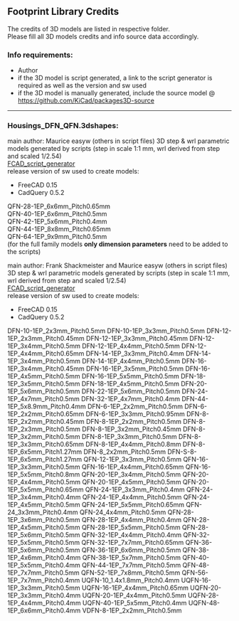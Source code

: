﻿## Footprint Library Credits

The credits of 3D models are listed in respective folder.  
Please fill all 3D models credits and info source data accordingly.  

### Info requirements:
- Author
- if the 3D model is script generated, a link to the script generator is required as well as the version and sw used
- if the 3D model is manually generated, include the source model @ https://github.com/KiCad/packages3D-source

<hr>  

### Housings_DFN_QFN.3dshapes:  
main author: Maurice easyw (others in script files) 
3D step & wrl parametric models generated by scripts (step in scale 1:1 mm, wrl derived from step and scaled 1/2.54)  
[FCAD_script_generator](https://github.com/easyw/kicad-3d-models-in-freecad/tree/master/cadquery/FCAD_script_generator)  
release version of sw used to create models:  
- FreeCAD 0.15  
- CadQuery 0.5.2  

QFN-28-1EP_6x6mm_Pitch0.65mm  
QFN-40-1EP_6x6mm_Pitch0.5mm  
QFN-42-1EP_5x6mm_Pitch0.4mm  
QFN-44-1EP_8x8mm_Pitch0.65mm  
QFN-64-1EP_9x9mm_Pitch0.5mm  
(for the full family models **only dimension parameters** need to be added to the scripts)  

main author: Frank Shackmeister and Maurice easyw (others in script files) 
3D step & wrl parametric models generated by scripts (step in scale 1:1 mm, wrl derived from step and scaled 1/2.54)  
[FCAD_script_generator](https://github.com/easyw/kicad-3d-models-in-freecad/tree/master/cadquery/FCAD_script_generator)  
release version of sw used to create models:  
- FreeCAD 0.15  
- CadQuery 0.5.2  

DFN-10-1EP_2x3mm_Pitch0.5mm 
DFN-10-1EP_3x3mm_Pitch0.5mm 
DFN-12-1EP_2x3mm_Pitch0.45mm 
DFN-12-1EP_3x3mm_Pitch0.45mm 
DFN-12-1EP_3x4mm_Pitch0.5mm 
DFN-12-1EP_4x4mm_Pitch0.5mm 
DFN-12-1EP_4x4mm_Pitch0.65mm 
DFN-14-1EP_3x3mm_Pitch0.4mm
DFN-14-1EP_3x4mm_Pitch0.5mm 
DFN-14-1EP_4x4mm_Pitch0.5mm 
DFN-16-1EP_3x4mm_Pitch0.45mm 
DFN-16-1EP_3x5mm_Pitch0.5mm 
DFN-16-1EP_4x5mm_Pitch0.5mm 
DFN-16-1EP_5x5mm_Pitch0.5mm 
DFN-18-1EP_3x5mm_Pitch0.5mm 
DFN-18-1EP_4x5mm_Pitch0.5mm 
DFN-20-1EP_5x6mm_Pitch0.5mm 
DFN-22-1EP_5x6mm_Pitch0.5mm 
DFN-24-1EP_4x7mm_Pitch0.5mm 
DFN-32-1EP_4x7mm_Pitch0.4mm 
DFN-44-1EP_5x8.9mm_Pitch0.4mm 
DFN-6-1EP_2x2mm_Pitch0.5mm 
DFN-6-1EP_2x2mm_Pitch0.65mm 
DFN-6-1EP_3x3mm_Pitch0.95mm 
DFN-8-1EP_2x2mm_Pitch0.45mm 
DFN-8-1EP_2x2mm_Pitch0.5mm 
DFN-8-1EP_2x3mm_Pitch0.5mm 
DFN-8-1EP_3x2mm_Pitch0.45mm 
DFN-8-1EP_3x2mm_Pitch0.5mm 
DFN-8-1EP_3x3mm_Pitch0.5mm 
DFN-8-1EP_3x3mm_Pitch0.65mm 
DFN-8-1EP_4x4mm_Pitch0.8mm 
DFN-8-1EP_6x5mm_Pitch1.27mm 
DFN-8_2x2mm_Pitch0.5mm 
DFN-S-8-1EP_6x5mm_Pitch1.27mm 
QFN-12-1EP_3x3mm_Pitch0.5mm 
QFN-16-1EP_3x3mm_Pitch0.5mm 
QFN-16-1EP_4x4mm_Pitch0.65mm 
QFN-16-1EP_5x5mm_Pitch0.8mm 
QFN-20-1EP_3x4mm_Pitch0.5mm 
QFN-20-1EP_4x4mm_Pitch0.5mm 
QFN-20-1EP_4x5mm_Pitch0.5mm 
QFN-20-1EP_5x5mm_Pitch0.65mm 
QFN-24-1EP_3x3mm_Pitch0.4mm 
QFN-24-1EP_3x4mm_Pitch0.4mm 
QFN-24-1EP_4x4mm_Pitch0.5mm 
QFN-24-1EP_4x5mm_Pitch0.5mm 
QFN-24-1EP_5x5mm_Pitch0.65mm 
QFN-24_3x3mm_Pitch0.4mm 
QFN-24_4x4mm_Pitch0.5mm 
QFN-28-1EP_3x6mm_Pitch0.5mm 
QFN-28-1EP_4x4mm_Pitch0.4mm 
QFN-28-1EP_4x5mm_Pitch0.5mm 
QFN-28-1EP_5x5mm_Pitch0.5mm 
QFN-28-1EP_5x6mm_Pitch0.5mm 
QFN-32-1EP_4x4mm_Pitch0.4mm 
QFN-32-1EP_5x5mm_Pitch0.5mm 
QFN-32-1EP_7x7mm_Pitch0.65mm 
QFN-36-1EP_5x6mm_Pitch0.5mm 
QFN-36-1EP_6x6mm_Pitch0.5mm 
QFN-38-1EP_4x6mm_Pitch0.4mm 
QFN-38-1EP_5x7mm_Pitch0.5mm 
QFN-40-1EP_5x5mm_Pitch0.4mm 
QFN-44-1EP_7x7mm_Pitch0.5mm 
QFN-48-1EP_7x7mm_Pitch0.5mm 
QFN-52-1EP_7x8mm_Pitch0.5mm 
QFN-56-1EP_7x7mm_Pitch0.4mm 
UQFN-10_1.4x1.8mm_Pitch0.4mm 
UQFN-16-1EP_3x3mm_Pitch0.5mm 
UQFN-16-1EP_4x4mm_Pitch0.65mm 
UQFN-20-1EP_3x3mm_Pitch0.4mm 
UQFN-20-1EP_4x4mm_Pitch0.5mm 
UQFN-28-1EP_4x4mm_Pitch0.4mm 
UQFN-40-1EP_5x5mm_Pitch0.4mm 
UQFN-48-1EP_6x6mm_Pitch0.4mm 
VDFN-8-1EP_2x2mm_Pitch0.5mm 

